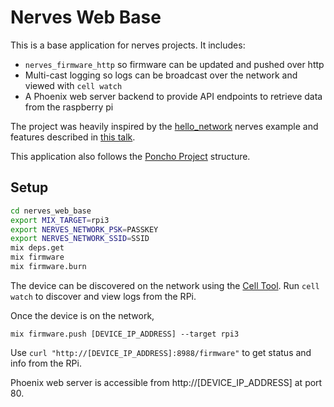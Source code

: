 # Nerves Web Base

This is a base application for nerves projects. It includes:
* `nerves_firmware_http` so firmware can be updated and pushed over http
* Multi-cast logging so logs can be broadcast over the network and viewed with `cell watch`
* A Phoenix web server backend to provide API endpoints to retrieve data from the raspberry pi

The project was heavily inspired by the [hello_network](https://github.com/nerves-project/nerves_examples/tree/master/hello_network) nerves example and features described in [this talk](https://github.com/ghitchens/elixirdaze_2017_demo).

This application also follows the [Poncho Project](http://embedded-elixir.com/post/2017-05-19-poncho-projects/) structure.

## Setup

``` bash
cd nerves_web_base
export MIX_TARGET=rpi3
export NERVES_NETWORK_PSK=PASSKEY
export NERVES_NETWORK_SSID=SSID
mix deps.get
mix firmware
mix firmware.burn
```

The device can be discovered on the network using the [Cell Tool](https://github.com/ghitchens/cell-tool). Run `cell watch` to discover and view logs from the RPi.


Once the device is on the network,
```
mix firmware.push [DEVICE_IP_ADDRESS] --target rpi3
```

Use `curl "http://[DEVICE_IP_ADDRESS]:8988/firmware"` to get status and info from the RPi.

Phoenix web server is accessible from http://[DEVICE_IP_ADDRESS] at port 80.
